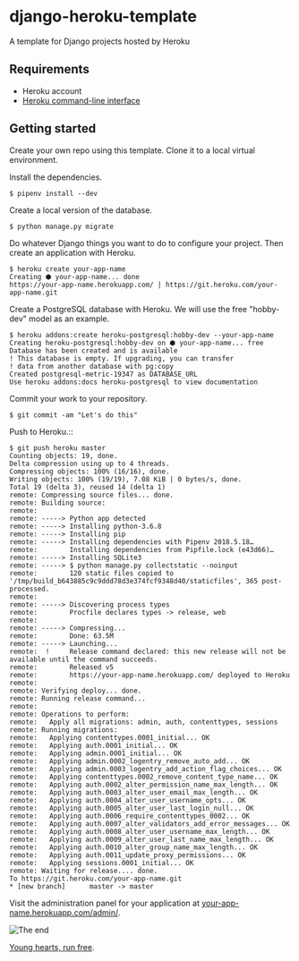 # django-heroku-template

A template for Django projects hosted by Heroku


## Requirements

* Heroku account
* [Heroku command-line interface](https://devcenter.heroku.com/articles/heroku-cli)


## Getting started

Create your own repo using this template. Clone it to a local virtual environment.

Install the dependencies.

    $ pipenv install --dev

Create a local version of the database.

    $ python manage.py migrate

Do whatever Django things you want to do to configure your project. Then create an application with Heroku.

    $ heroku create your-app-name
    Creating ⬢ your-app-name... done
    https://your-app-name.herokuapp.com/ | https://git.heroku.com/your-app-name.git

Create a PostgreSQL database with Heroku. We will use the free "hobby-dev" model as an example.

    $ heroku addons:create heroku-postgresql:hobby-dev --your-app-name
    Creating heroku-postgresql:hobby-dev on ⬢ your-app-name... free
    Database has been created and is available
    ! This database is empty. If upgrading, you can transfer
    ! data from another database with pg:copy
    Created postgresql-metric-19347 as DATABASE_URL
    Use heroku addons:docs heroku-postgresql to view documentation

Commit your work to your repository.

    $ git commit -am "Let's do this"

Push to Heroku.::

    $ git push heroku master
    Counting objects: 19, done.
    Delta compression using up to 4 threads.
    Compressing objects: 100% (16/16), done.
    Writing objects: 100% (19/19), 7.08 KiB | 0 bytes/s, done.
    Total 19 (delta 3), reused 14 (delta 1)
    remote: Compressing source files... done.
    remote: Building source:
    remote:
    remote: -----> Python app detected
    remote: -----> Installing python-3.6.8
    remote: -----> Installing pip
    remote: -----> Installing dependencies with Pipenv 2018.5.18…
    remote:        Installing dependencies from Pipfile.lock (e43d66)…
    remote: -----> Installing SQLite3
    remote: -----> $ python manage.py collectstatic --noinput
    remote:        120 static files copied to '/tmp/build_b643885c9c9ddd78d3e374fcf9348d40/staticfiles', 365 post-processed.
    remote:
    remote: -----> Discovering process types
    remote:        Procfile declares types -> release, web
    remote:
    remote: -----> Compressing...
    remote:        Done: 63.5M
    remote: -----> Launching...
    remote:  !     Release command declared: this new release will not be available until the command succeeds.
    remote:        Released v5
    remote:        https://your-app-name.herokuapp.com/ deployed to Heroku
    remote:
    remote: Verifying deploy... done.
    remote: Running release command...
    remote:
    remote: Operations to perform:
    remote:   Apply all migrations: admin, auth, contenttypes, sessions
    remote: Running migrations:
    remote:   Applying contenttypes.0001_initial... OK
    remote:   Applying auth.0001_initial... OK
    remote:   Applying admin.0001_initial... OK
    remote:   Applying admin.0002_logentry_remove_auto_add... OK
    remote:   Applying admin.0003_logentry_add_action_flag_choices... OK
    remote:   Applying contenttypes.0002_remove_content_type_name... OK
    remote:   Applying auth.0002_alter_permission_name_max_length... OK
    remote:   Applying auth.0003_alter_user_email_max_length... OK
    remote:   Applying auth.0004_alter_user_username_opts... OK
    remote:   Applying auth.0005_alter_user_last_login_null... OK
    remote:   Applying auth.0006_require_contenttypes_0002... OK
    remote:   Applying auth.0007_alter_validators_add_error_messages... OK
    remote:   Applying auth.0008_alter_user_username_max_length... OK
    remote:   Applying auth.0009_alter_user_last_name_max_length... OK
    remote:   Applying auth.0010_alter_group_name_max_length... OK
    remote:   Applying auth.0011_update_proxy_permissions... OK
    remote:   Applying sessions.0001_initial... OK
    remote: Waiting for release.... done.
    To https://git.heroku.com/your-app-name.git
    * [new branch]      master -> master

Visit the administration panel for your application at [your-app-name.herokuapp.com/admin/](https://your-app-name.herokuapp.com/admin/).

![The end](https://i.imgur.com/0kl5pOs.png)

[Young hearts, run free](https://www.youtube.com/watch?v=i1TDZtoq5PU).
